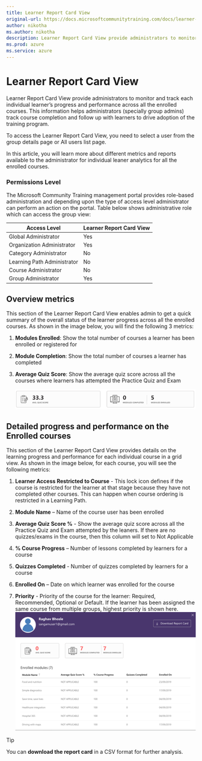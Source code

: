 ```yaml
---
title: Learner Report Card View
original-url: https://docs.microsoftcommunitytraining.com/docs/learner-report-card-view
author: nikotha
ms.author: nikotha
description: Learner Report Card View provide administrators to monitor and track each individual learner’s progress and performance across all the enrolled courses.
ms.prod: azure
ms.service: azure
---
```


# Learner Report Card View

Learner Report Card View provide administrators to monitor and track each individual learner’s progress and performance across all the enrolled courses. This information helps administrators (specially group admins)  track course completion and follow up with learners to drive adoption of the training program.

To access the Learner Report Card View, you need to select a user from the group details page or All users list page.

In this article, you will learn more about different metrics and reports available to the administrator for individual leaner analytics for all the enrolled courses.

### Permissions Level

The Microsoft Community Training management portal provides role-based administration and depending upon the type of access level administrator can perform an action on the portal. Table below shows administrative role which can access the group view:  

|Access Level  |Learner Report Card View|
 |---|---|
|Global Administrator| Yes |
|Organization Administrator |Yes|
|Category Administrator|No|
|Learning Path Administrator|No|
|Course Administrator|No|
|Group Administrator|Yes|

## Overview metrics

This section of the Learner Report Card View enables admin to get a quick summary of the overall status of the learner progress across all the enrolled courses. As shown in the image below, you will find the following 3 metrics:

1. **Modules Enrolled**: Show the total number of courses a learner has been enrolled or registered for

2. **Module Completion**:  Show the total number of courses a learner has completed 

3. **Average Quiz Score**: Show the average quiz score across all the courses where learners has attempted the Practice Quiz and Exam

    ![Average Quiz Score](../../media/image%2846%29.png)

## Detailed progress and performance on the Enrolled courses

This section of the Learner Report Card View provides details on the learning progress and performance for each individual course in a grid view. As shown in the image below, for each course, you will see the following metrics:

1. **Learner Access Restricted to Course** - This lock icon defines if the course is restricted for the learner at that stage because they have not completed other courses. This can happen when course ordering is restricted in a Learning Path. 

2. **Module Name** – Name of the course user has been enrolled

3. **Average Quiz Score %** - Show the average quiz score across all the Practice Quiz and Exam attempted by the leaners. If there are no quizzes/exams in the course, then this column will set to Not Applicable

4. **% Course Progress** – Number of lessons completed by learners for a course

5. **Quizzes Completed** - Number of quizzes completed by learners for a course

6. **Enrolled On** – Date on which learner was enrolled for the course

7. **Priority** - Priority of the course for the learner: Required, Recommended, Optional or Default. If the learner has been assigned the same course from multiple groups, highest priority is shown here.
    ![Priority of the course](../../media/image%2847%29.png)

> [!TIP]  
> You can **download the report card** in a CSV format for further analysis.
